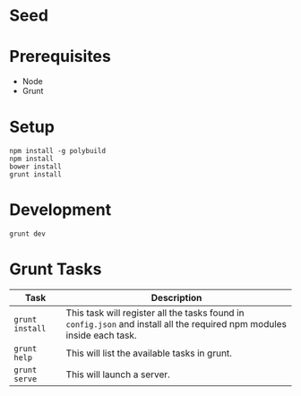 # Seed 

# Prerequisites 

* Node  
* Grunt

# Setup  

```
npm install -g polybuild
npm install
bower install
grunt install
```

# Development

```
grunt dev
```


# Grunt Tasks

|Task | Description  |
|---|---|
|`grunt install` | This task will register all the tasks found in `config.json` and install all the required npm modules inside each task. |
| `grunt help` | This will list the available tasks in grunt. |
| `grunt serve` | This will launch a server.
